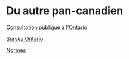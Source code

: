 # Du autre pan-canadien 

[Consultation publique à l'Ontario](https://news.ontario.ca/fr/release/60212/lontario-consulte-le-public-sur-un-projet-didentite-numerique)

[Survey Ontario](https://www.ontario.ca/page/help-us-shape-ontarios-digital-future)

[Normes](https://www.ontario.ca/fr/page/norme-des-services-numeriques)

